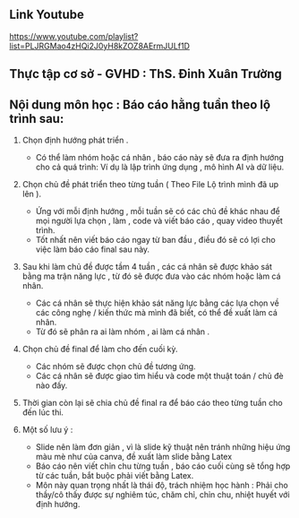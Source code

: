 ## Link Youtube
 https://www.youtube.com/playlist?list=PLJRGMao4zHQi2J0yH8kZOZ8AErmJULf1D
## Thực tập cơ sở - GVHD : ThS. Đinh Xuân Trường
## Nội dung môn học : Báo cáo hằng tuần theo lộ trình sau: 
1. Chọn định hướng phát triển .
   - Có thể làm nhóm hoặc cá nhân , báo cáo này sẽ đưa ra định hướng cho cả quá trình: Ví dụ là lập trình ứng dụng , mô hình AI và dữ liệu.
    
3. Chọn chủ đề phát triển theo từng tuần ( Theo File Lộ trình mình đã up lên ).
   - Ứng với mỗi định hướng , mỗi tuần sẽ có các chủ đề khác nhau để mọi người lựa chọn , làm , code  và viết báo cáo , quay video thuyết trình.
   - Tốt nhất nên viết báo cáo ngay từ ban đầu , điều đó sẽ có lợi cho việc làm báo cáo final sau này.
     
5. Sau khi làm chủ đề được tầm 4 tuần , các cá nhân sẽ được khảo sát bằng ma trận năng lực , từ đó sẽ được đưa vào các nhóm hoặc làm cá nhân.
   - Các cá nhân sẽ thực hiện khảo sát năng lực bằng các lựa chọn về các công nghẹ / kiến thức mà mình đã biết, có thể đề xuất làm cá nhân.
   - Từ đó sẽ phân ra ai làm nhóm , ai làm cá nhân .
     
7. Chọn chủ đề final để làm cho đến cuối kỳ.
   - Các nhóm sẽ được chọn chủ đề tương ứng.
   - Các cá nhân sẽ được giao tìm hiểu và code một thuật toán / chủ đè nào đấy.
     
8. Thời gian còn lại sẽ chia chủ đề final ra để báo cáo theo từng tuần cho đến lúc thi.

9. Một số lưu ý :
    - Slide nên làm đơn giản , vì là slide kỹ thuật nên tránh những hiệu ứng màu mè như của canva, đề xuất làm slide bằng Latex
    - Báo cáo nên viết chỉn chu từng tuần , báo cáo cuối cùng sẽ tổng hợp từ các tuần, bắt buộc phải viết bằng Latex.
    - Môn này quan trọng nhất là thái độ, trách nhiệm học hành : Phải cho thầy/cô thấy được sự nghiêm túc, chăm chỉ, chỉn chu, nhiệt huyết với định hướng.
